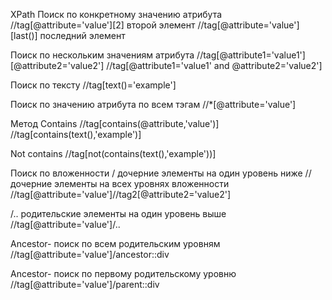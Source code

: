XPath
Поиск по конкретному значению атрибута
//tag[@attribute='value'][2] второй элемент
//tag[@attribute='value'][last()] последний элемент

Поиск по нескольким значениям атрибута
//tag[@attribute1='value1'][@attribute2='value2']
//tag[@attribute1='value1' and @attribute2='value2']

Поиск по тексту
//tag[text()='example']

Поиск по значению атрибута по всем тэгам
//*[@attribute='value']

Метод Contains
//tag[contains(@attribute,'value')]
//tag[contains(text(),'example')]

Not contains
//tag[not(contains(text(),'example'))]

Поиск по вложенности
/ дочерние элементы на один уровень ниже
// дочерние элементы на всех уровнях вложенности
//tag[@attribute='value']//tag2[@attribute2='value2']

/.. родительские элементы на один уровень выше
//tag[@attribute='value']/..

Ancestor- поиск по всем родительским уровням
//tag[@attribute='value']/ancestor::div

Ancestor- поиск по первому родительскому уровню
//tag[@attribute='value']/parent::div
